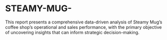 # STEAMY-MUG-
This report presents a comprehensive data-driven analysis of Steamy Mug’s coffee shop’s operational and sales performance, with the primary objective of uncovering insights that can inform strategic decision-making. 
